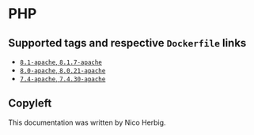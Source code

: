 # PHP

## Supported tags and respective `Dockerfile` links

 * [`8.1-apache`, `8.1.7-apache`](https://github.com/nicoherbigio/docker-php/blob/main/8.1/debian/apache/default/Dockerfile)
 * [`8.0-apache`, `8.0.21-apache`](https://github.com/nicoherbigio/docker-php/blob/main/8.0/debian/apache/default/Dockerfile)
 * [`7.4-apache`, `7.4.30-apache`](https://github.com/nicoherbigio/docker-php/blob/main/7.4/debian/apache/default/Dockerfile)

## Copyleft

This documentation was written by Nico Herbig.
